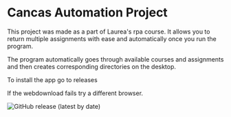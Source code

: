 # Cancas Automation Project

This project was made as a part of Laurea's rpa course. It allows you to return multiple assignments with ease and automatically once you run the program.

The program automatically goes through available courses and assignments and then creates corresponding directories on the desktop.
 
To install the app go to releases


If the webdownload fails try a different browser.


![GitHub release (latest by date)](https://img.shields.io/github/v/release/Shoutcape/Canvas_Automation_Project?label=latest%20release)
